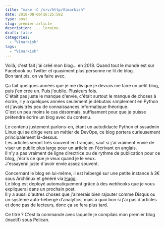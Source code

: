 ```yaml
---
title: "make -C /srv/http/Vimarkish"
date: 2018-08-06T16:25:58Z
type: post
slug: premier-article
description: ... loraine.
draft: false
categories:
  - "Vimarkish"
tags:
  - "Vimarkish"
---
```


Voilà, c'est fait j'ai créé mon blog... en 2018. Quand tout le monde est sur Facebook ou Twitter et quasiment plus personne ne lit de blog.  
Bon tant pis, on va faire avec.


<!--more-->

Ça fait quelques années que je me dis que je devrais me faire un petit blog, puis j'en crée un. Puis j'oublie. Plusieurs fois.  
C'était pas juste le manque d'envie, c'était surtout le manque de choses à écrire, il y a quelques années seulement je débutais simplement en Python et j'avais très peu de connaissances informatique théorique.  
C'est un peu moins le cas désormais, suffisament pour que je puisse prétendre écrire un blog avec du contenu.  

Le contenu justement parlons-en, étant un autodidacte Python et sysadmin Linux qui se dirige vers un métier de DevOps, ce blog portera curieusement principalement là-dessus.  
Les articles seront très souvent en français, sauf si j'ai vraiment envie de viser un public plus large pour un article en l'écrivant en anglais.  
Il n'y a pas vraiment de ligne directrice ou de rythme de publication pour ce blog, j'écris ce que je veux quand je le veux.  
J'essayerai juste d'avoir envie assez souvent.

Concernant le blog en lui-même, il est hébergé sur une petite instance à 3€ sous Archlinux et généré via [Hugo](https://gohugo.io).  
Le blog est deployé automatiquement grâce à des webhooks que je vous expliquerai dans un prochain post.  
Il y a aussi d'autres choses que j'aimerais bien rajouter comme Disqus ou un système auto-hébergé d'analytics, mais à quoi bon si j'ai pas d'articles et donc pas de lecteurs, donc ça se fera plus tard.  

Ce titre ? C'est la commande avec laquelle je compilais mon premier blog (inactif) sous Pelican.